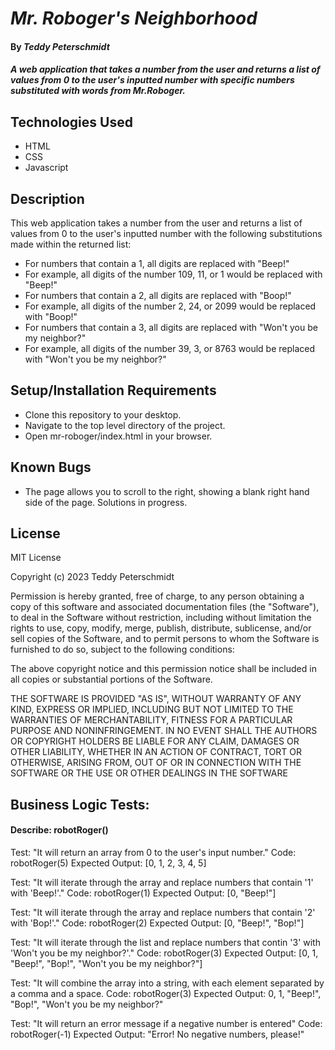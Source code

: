 # _Mr. Roboger's Neighborhood_

#### By _**Teddy Peterschmidt**_

#### _A web application that takes a number from the user and returns a list of values from 0 to the user's inputted number with specific numbers substituted with words from Mr.Roboger._

## Technologies Used

* HTML
* CSS
* Javascript

## Description

This web application takes a number from the user and returns a list of values from 0 to the user's inputted number with the following substitutions made within the returned list:

* For numbers that contain a 1, all digits are replaced with "Beep!"
* For example, all digits of the number 109, 11, or 1 would be replaced with "Beep!"
* For numbers that contain a 2, all digits are replaced with "Boop!"
* For example, all digits of the number 2, 24, or 2099 would be replaced with "Boop!"
* For numbers that contain a 3, all digits are replaced with "Won't you be my neighbor?"
* For example, all digits of the number 39, 3, or 8763 would be replaced with "Won't you be my neighbor?"

## Setup/Installation Requirements

* Clone this repository to your desktop.
* Navigate to the top level directory of the project.
* Open mr-roboger/index.html in your browser.

## Known Bugs

* The page allows you to scroll to the right, showing a blank right hand side of the page. Solutions in progress. 

## License

MIT License

Copyright (c) 2023 Teddy Peterschmidt

Permission is hereby granted, free of charge, to any person obtaining a copy
of this software and associated documentation files (the "Software"), to deal
in the Software without restriction, including without limitation the rights
to use, copy, modify, merge, publish, distribute, sublicense, and/or sell
copies of the Software, and to permit persons to whom the Software is
furnished to do so, subject to the following conditions:

The above copyright notice and this permission notice shall be included in all
copies or substantial portions of the Software.

THE SOFTWARE IS PROVIDED "AS IS", WITHOUT WARRANTY OF ANY KIND, EXPRESS OR
IMPLIED, INCLUDING BUT NOT LIMITED TO THE WARRANTIES OF MERCHANTABILITY,
FITNESS FOR A PARTICULAR PURPOSE AND NONINFRINGEMENT. IN NO EVENT SHALL THE
AUTHORS OR COPYRIGHT HOLDERS BE LIABLE FOR ANY CLAIM, DAMAGES OR OTHER
LIABILITY, WHETHER IN AN ACTION OF CONTRACT, TORT OR OTHERWISE, ARISING FROM,
OUT OF OR IN CONNECTION WITH THE SOFTWARE OR THE USE OR OTHER DEALINGS IN THE
SOFTWARE

## Business Logic Tests: 

#### Describe: robotRoger()

Test: "It will return an array from 0 to the user's input number."
Code: robotRoger(5)
Expected Output: [0, 1, 2, 3, 4, 5]

Test: "It will iterate through the array and replace numbers that contain '1' with 'Beep!'."
Code: robotRoger(1)
Expected Output: [0, "Beep!"]

Test: "It will iterate through the array and replace numbers that contain '2' with 'Bop!'."
Code: robotRoger(2)
Expected Output: [0, "Beep!", "Bop!"]

Test: "It will iterate through the list and replace numbers that contin '3' with 'Won't you be my neighbor?'."
Code: robotRoger(3)
Expected Output: [0, 1, "Beep!", "Bop!", "Won't you be my neighbor?"]

Test: "It will combine the array into a string, with each element separated by a comma and a space. 
Code: robotRoger(3)
Expected Output: 0, 1, "Beep!", "Bop!", "Won't you be my neighbor?"

Test: "It will return an error message if a negative number is entered"
Code: robotRoger(-1)
Expected Output: "Error! No negative numbers, please!"